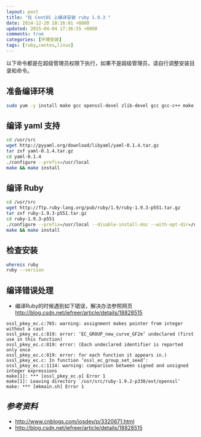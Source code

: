 ```yaml
---
layout: post
title: "在 CentOS 上编译安装 ruby 1.9.3 "
date: 2014-12-20 18:16:01 +0800
updated: 2015-04-04 17:36:55 +0800
comments: true
categories: [环境安装]
tags: [ruby,centos,linux]
---
```


以下命令都是在超级管理员权限下执行，如果不是超级管理员，请自行调整安装目录和命令。

<!--more-->

## 准备编译环境 ##

``` bash
sudo yum -y install make gcc openssl-devel zlib-devel gcc gcc-c++ make autoconf readline-devel curl-devel expat-devel gettext-devel ncurses-devel sqlite3-devel mysql-devel httpd-devel wget which
```

## 编译 yaml 支持 ##

``` bash
cd /usr/src
wget http://pyyaml.org/download/libyaml/yaml-0.1.4.tar.gz
tar zxf yaml-0.1.4.tar.gz
cd yaml-0.1.4
./configure --prefix=/usr/local
make && make install
```

## 编译 Ruby ##

``` bash
cd /usr/src
wget http://ftp.ruby-lang.org/pub/ruby/1.9/ruby-1.9.3-p551.tar.gz
tar zxf ruby-1.9.3-p551.tar.gz
cd ruby-1.9.3-p551
./configure --prefix=/usr/local --disable-install-doc --with-opt-dir=/usr/local/lib
make && make install
```

## 检查安装 ##

``` bash
whereis ruby
ruby --version
```

## 编译错误处理 ##

- 编译Ruby的时候遇到如下错误，解决办法参照网页 http://blog.csdn.net/iefreer/article/details/18828515

```
ossl_pkey_ec.c:765: warning: assignment makes pointer from integer without a cast
ossl_pkey_ec.c:819: error: ‘EC_GROUP_new_curve_GF2m’ undeclared (first use in this function)
ossl_pkey_ec.c:819: error: (Each undeclared identifier is reported only once
ossl_pkey_ec.c:819: error: for each function it appears in.)
ossl_pkey_ec.c: In function ‘ossl_ec_group_set_seed’:
ossl_pkey_ec.c:1114: warning: comparison between signed and unsigned integer expressions
make[1]: *** [ossl_pkey_ec.o] Error 1
make[1]: Leaving directory `/usr/src/ruby-1.9.2-p330/ext/openssl'
make: *** [mkmain.sh] Error 1
```
    

    




## *参考资料* ##

- http://www.cnblogs.com/iosdev/p/3320671.html
- http://blog.csdn.net/iefreer/article/details/18828515
